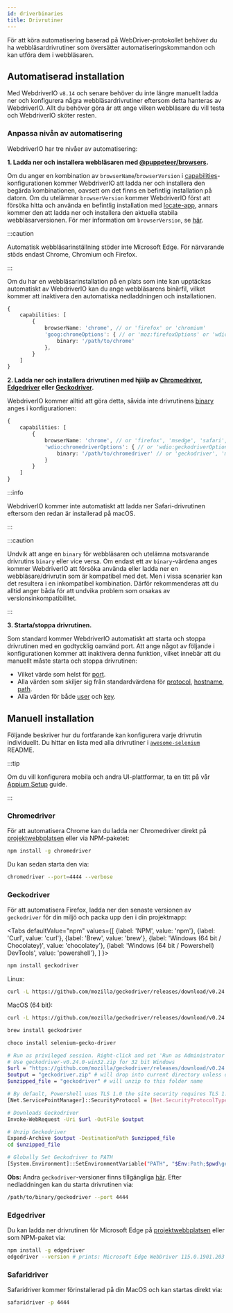 ```yaml
---
id: driverbinaries
title: Drivrutiner
---
```


För att köra automatisering baserad på WebDriver-protokollet behöver du ha webbläsardrivrutiner som översätter automatiseringskommandon och kan utföra dem i webbläsaren.

## Automatiserad installation

Med WebdriverIO `v8.14` och senare behöver du inte längre manuellt ladda ner och konfigurera några webbläsardrivrutiner eftersom detta hanteras av WebdriverIO. Allt du behöver göra är att ange vilken webbläsare du vill testa och WebdriverIO sköter resten.

### Anpassa nivån av automatisering

WebdriverIO har tre nivåer av automatisering:

**1. Ladda ner och installera webbläsaren med [@puppeteer/browsers](https://www.npmjs.com/package/@puppeteer/browsers).**

Om du anger en kombination av `browserName`/`browserVersion` i [capabilities](configuration#capabilities-1)-konfigurationen kommer WebdriverIO att ladda ner och installera den begärda kombinationen, oavsett om det finns en befintlig installation på datorn. Om du utelämnar `browserVersion` kommer WebdriverIO först att försöka hitta och använda en befintlig installation med [locate-app](https://www.npmjs.com/package/locate-app), annars kommer den att ladda ner och installera den aktuella stabila webbläsarversionen. För mer information om `browserVersion`, se [här](capabilities#automate-different-browser-channels).

:::caution

Automatisk webbläsarinställning stöder inte Microsoft Edge. För närvarande stöds endast Chrome, Chromium och Firefox.

:::

Om du har en webbläsarinstallation på en plats som inte kan upptäckas automatiskt av WebdriverIO kan du ange webbläsarens binärfil, vilket kommer att inaktivera den automatiska nedladdningen och installationen.

```ts
{
    capabilities: [
        {
            browserName: 'chrome', // or 'firefox' or 'chromium'
            'goog:chromeOptions': { // or 'moz:firefoxOptions' or 'wdio:chromedriverOptions'
                binary: '/path/to/chrome'
            },
        }
    ]
}
```

**2. Ladda ner och installera drivrutinen med hjälp av [Chromedriver](https://www.npmjs.com/package/chromedriver), [Edgedriver](https://www.npmjs.com/package/edgedriver) eller [Geckodriver](https://www.npmjs.com/package/geckodriver).**

WebdriverIO kommer alltid att göra detta, såvida inte drivrutinens [binary](capabilities#binary) anges i konfigurationen:

```ts
{
    capabilities: [
        {
            browserName: 'chrome', // or 'firefox', 'msedge', 'safari', 'chromium'
            'wdio:chromedriverOptions': { // or 'wdio:geckodriverOptions', 'wdio:edgedriverOptions'
                binary: '/path/to/chromedriver' // or 'geckodriver', 'msedgedriver'
            }
        }
    ]
}
```

:::info

WebdriverIO kommer inte automatiskt att ladda ner Safari-drivrutinen eftersom den redan är installerad på macOS.

:::

:::caution

Undvik att ange en `binary` för webbläsaren och utelämna motsvarande drivrutins `binary` eller vice versa. Om endast ett av `binary`-värdena anges kommer WebdriverIO att försöka använda eller ladda ner en webbläsare/drivrutin som är kompatibel med det. Men i vissa scenarier kan det resultera i en inkompatibel kombination. Därför rekommenderas att du alltid anger båda för att undvika problem som orsakas av versionsinkompatibilitet.

:::

**3. Starta/stoppa drivrutinen.**

Som standard kommer WebdriverIO automatiskt att starta och stoppa drivrutinen med en godtycklig oanvänd port. Att ange något av följande i konfigurationen kommer att inaktivera denna funktion, vilket innebär att du manuellt måste starta och stoppa drivrutinen:

- Vilket värde som helst för [port](configuration#port).
- Alla värden som skiljer sig från standardvärdena för [protocol](configuration#protocol), [hostname](configuration#hostname), [path](configuration#path).
- Alla värden för både [user](configuration#user) och [key](configuration#key).

## Manuell installation

Följande beskriver hur du fortfarande kan konfigurera varje drivrutin individuellt. Du hittar en lista med alla drivrutiner i [`awesome-selenium`](https://github.com/christian-bromann/awesome-selenium#driver) README.

:::tip

Om du vill konfigurera mobila och andra UI-plattformar, ta en titt på vår [Appium Setup](appium) guide.

:::

### Chromedriver

För att automatisera Chrome kan du ladda ner Chromedriver direkt på [projektwebbplatsen](http://chromedriver.chromium.org/downloads) eller via NPM-paketet:

```bash npm2yarn
npm install -g chromedriver
```

Du kan sedan starta den via:

```sh
chromedriver --port=4444 --verbose
```

### Geckodriver

För att automatisera Firefox, ladda ner den senaste versionen av `geckodriver` för din miljö och packa upp den i din projektmapp:

<Tabs
  defaultValue="npm"
  values={[
    {label: 'NPM', value: 'npm'},
    {label: 'Curl', value: 'curl'},
    {label: 'Brew', value: 'brew'},
    {label: 'Windows (64 bit / Chocolatey)', value: 'chocolatey'},
    {label: 'Windows (64 bit / Powershell) DevTools', value: 'powershell'},
  ]
}>
<TabItem value="npm">

```bash npm2yarn
npm install geckodriver
```

</TabItem>
<TabItem value="curl">

Linux:

```sh
curl -L https://github.com/mozilla/geckodriver/releases/download/v0.24.0/geckodriver-v0.24.0-linux64.tar.gz | tar xz
```

MacOS (64 bit):

```sh
curl -L https://github.com/mozilla/geckodriver/releases/download/v0.24.0/geckodriver-v0.24.0-macos.tar.gz | tar xz
```

</TabItem>
<TabItem value="brew">

```sh
brew install geckodriver
```

</TabItem>
<TabItem value="chocolatey">

```sh
choco install selenium-gecko-driver
```

</TabItem>
<TabItem value="powershell">

```sh
# Run as privileged session. Right-click and set 'Run as Administrator'
# Use geckodriver-v0.24.0-win32.zip for 32 bit Windows
$url = "https://github.com/mozilla/geckodriver/releases/download/v0.24.0/geckodriver-v0.24.0-win64.zip"
$output = "geckodriver.zip" # will drop into current directory unless defined otherwise
$unzipped_file = "geckodriver" # will unzip to this folder name

# By default, Powershell uses TLS 1.0 the site security requires TLS 1.2
[Net.ServicePointManager]::SecurityProtocol = [Net.SecurityProtocolType]::Tls12

# Downloads Geckodriver
Invoke-WebRequest -Uri $url -OutFile $output

# Unzip Geckodriver
Expand-Archive $output -DestinationPath $unzipped_file
cd $unzipped_file

# Globally Set Geckodriver to PATH
[System.Environment]::SetEnvironmentVariable("PATH", "$Env:Path;$pwd\geckodriver.exe", [System.EnvironmentVariableTarget]::Machine)
```

</TabItem>
</Tabs>

**Obs:** Andra `geckodriver`-versioner finns tillgängliga [här](https://github.com/mozilla/geckodriver/releases). Efter nedladdningen kan du starta drivrutinen via:

```sh
/path/to/binary/geckodriver --port 4444
```

### Edgedriver

Du kan ladda ner drivrutinen för Microsoft Edge på [projektwebbplatsen](https://developer.microsoft.com/en-us/microsoft-edge/tools/webdriver/) eller som NPM-paket via:

```sh
npm install -g edgedriver
edgedriver --version # prints: Microsoft Edge WebDriver 115.0.1901.203 (a5a2b1779bcfe71f081bc9104cca968d420a89ac)
```

### Safaridriver

Safaridriver kommer förinstallerad på din MacOS och kan startas direkt via:

```sh
safaridriver -p 4444
```